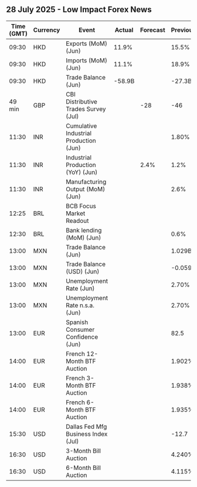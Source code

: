 ## 28 July 2025 - Low Impact Forex News

| Time (GMT) | Currency | Event | Actual | Forecast | Previous |
|------|----------|-------|--------|----------|----------|
| 09:30 | HKD | Exports (MoM) (Jun) | 11.9% |  | 15.5% |
| 09:30 | HKD | Imports (MoM) (Jun) | 11.1% |  | 18.9% |
| 09:30 | HKD | Trade Balance (Jun) | -58.9B |  | -27.3B |
| 49 min | GBP | CBI Distributive Trades Survey (Jul) |  | -28 | -46 |
| 11:30 | INR | Cumulative Industrial Production (Jun) |  |  | 1.80% |
| 11:30 | INR | Industrial Production (YoY) (Jun) |  | 2.4% | 1.2% |
| 11:30 | INR | Manufacturing Output (MoM) (Jun) |  |  | 2.6% |
| 12:25 | BRL | BCB Focus Market Readout |  |  |  |
| 12:30 | BRL | Bank lending (MoM) (Jun) |  |  | 0.6% |
| 13:00 | MXN | Trade Balance (Jun) |  |  | 1.029B |
| 13:00 | MXN | Trade Balance (USD) (Jun) |  |  | -0.059B |
| 13:00 | MXN | Unemployment Rate (Jun) |  |  | 2.70% |
| 13:00 | MXN | Unemployment Rate n.s.a. (Jun) |  |  | 2.70% |
| 13:00 | EUR | Spanish Consumer Confidence (Jun) |  |  | 82.5 |
| 14:00 | EUR | French 12-Month BTF Auction |  |  | 1.902% |
| 14:00 | EUR | French 3-Month BTF Auction |  |  | 1.938% |
| 14:00 | EUR | French 6-Month BTF Auction |  |  | 1.935% |
| 15:30 | USD | Dallas Fed Mfg Business Index (Jul) |  |  | -12.7 |
| 16:30 | USD | 3-Month Bill Auction |  |  | 4.240% |
| 16:30 | USD | 6-Month Bill Auction |  |  | 4.115% |
